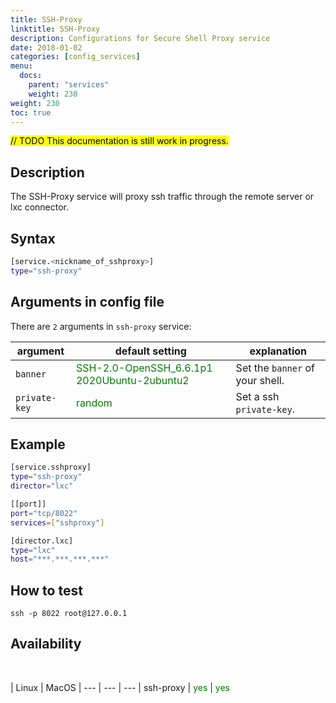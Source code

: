 ```yaml
---
title: SSH-Proxy
linktitle: SSH-Proxy
description: Configurations for Secure Shell Proxy service
date: 2018-01-02
categories: [config_services]
menu:
  docs:
    parent: "services"
    weight: 230
weight: 230
toc: true
---
```

<mark>// TODO This documentation is still work in progress.</mark>

## Description

The SSH-Proxy service will proxy ssh traffic through the remote server or lxc connector.

## Syntax

```bash
[service.<nickname_of_sshproxy>]
type="ssh-proxy"
```


## Arguments in config file

There are `2` arguments in `ssh-proxy` service:

 argument  | default setting | explanation
  ---  | --- | ---
`banner` |  <span style="color:green">SSH-2.0-OpenSSH_6.6.1p1 2020Ubuntu-2ubuntu2</span> | Set the `banner` of your shell.
`private-key` | <span style="color:green">random</span> | Set a ssh `private-key`.



## Example

```bash
[service.sshproxy]
type="ssh-proxy"
director="lxc"

[[port]]
port="tcp/8022"
services=["sshproxy"]

[director.lxc]
type="lxc"
host="***.***.***.***"

```

## How to test

`ssh -p 8022 root@127.0.0.1`

## Availability
<br>

 | Linux | MacOS |
--- | --- | --- |
ssh-proxy | <span style="color:green">yes</span> | <span style="color:green">yes</span>
